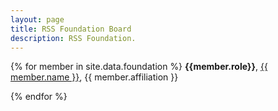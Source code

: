 ```yaml
---
layout: page
title: RSS Foundation Board
description: RSS Foundation.
---
```

{% for member in site.data.foundation %}
  <b>{{member.role}}</b>, <a href="{{member.url}}">{{ member.name }}</a>, {{ member.affiliation }}
  
{% endfor %}
